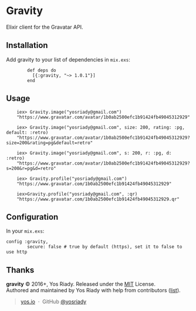 # Gravity

Elixir client for the Gravatar API.

## Installation

Add gravity to your list of dependencies in `mix.exs`:

```
        def deps do
          [{:gravity, "~> 1.0.1"}]
        end
```

## Usage

```
    iex> Gravity.image("yosriady@gmail.com")
    "https://www.gravatar.com/avatar/1b0ab2500efc1b91424fb49045312929"

    iex> Gravity.image("yosriady@gmail.com", size: 200, rating: :pg, default: :retro)
    "https://www.gravatar.com/avatar/1b0ab2500efc1b91424fb49045312929?size=200&rating=pg&default=retro"

    iex> Gravity.image("yosriady@gmail.com", s: 200, r: :pg, d: :retro)
    "https://www.gravatar.com/avatar/1b0ab2500efc1b91424fb49045312929?s=200&r=pg&d=retro"

    iex> Gravity.profile("yosriady@gmail.com")
    "https://www.gravatar.com/1b0ab2500efc1b91424fb49045312929"

    iex>Gravity.profile("yosriady@gmail.com", :qr)
    "https://www.gravatar.com/1b0ab2500efc1b91424fb49045312929.qr"
```

## Configuration

In your `mix.exs`:

```
config :gravity,
        secure: false # true by default (https), set it to false to use http

```

## Thanks

**gravity** © 2016+, Yos Riady. Released under the [MIT] License.<br>
Authored and maintained by Yos Riady with help from contributors ([list][contributors]).

> [yos.io](http://yos.io) &nbsp;&middot;&nbsp;
> GitHub [@yosriady](https://github.com/yosriady)

[MIT]: http://mit-license.org/
[contributors]: http://github.com/yosriady/gravity/contributors
